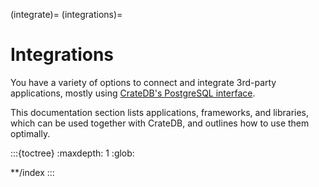 (integrate)=
(integrations)=
# Integrations

You have a variety of options to connect and integrate 3rd-party
applications, mostly using [CrateDB's PostgreSQL interface].

This documentation section lists applications, frameworks, and libraries,
which can be used together with CrateDB, and outlines how to use them
optimally.

:::{toctree}
:maxdepth: 1
:glob:

**/index
:::


[CrateDB's PostgreSQL interface]: inv:crate-reference#interface-postgresql
